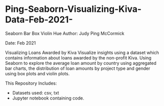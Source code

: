 # Ping-Seaborn-Visualizing-Kiva-Data-Feb-2021-
Seaborn Bar Box Violin Hue 
Author: Judy Ping McCormick

Date: Feb 2021


Visualizing Loans Awarded by Kiva
Visualize insights using a dataset which contains information about loans awarded by the non-profit Kiva. Using Seaborn to explore the average loan amount by country using aggregated bar charts, the distribution of loan amounts by project type and gender using box plots and violin plots.


This Repository Includes:
-	Datasets used: csv, txt
-	Jupyter notebook containing code.
